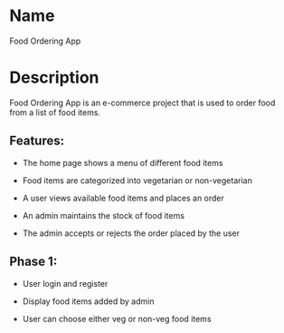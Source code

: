 # Name
Food Ordering App

# Description

Food Ordering App is an e-commerce project that is used to order food from a list of food items.

## Features:

* The home page shows a menu of different food items

* Food items are categorized into vegetarian or non-vegetarian

* A user views available food items and places an order

* An admin maintains the stock of food items

* The admin accepts or rejects the order placed by the user

## Phase 1:

* User login and register

* Display food items added by admin

* User can choose either veg or non-veg food items




